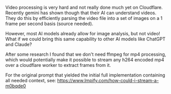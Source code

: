 Video processing is very hard and not really done much yet on Cloudflare. Recently gemini has shown though that their AI can understand videos. They do this by efficiently parsing the video file into a set of images on a 1 frame per second basis (source needed).

However, most AI models already allow for image analysis, but not video! What if we could bring this same capability to other AI models like ChatGPT and Claude?

After some research I found that we don't need ffmpeg for mp4 processing, which would potentially make it possible to stream any h264 encoded mp4 over a cloudflare worker to extract frames from it.

For the original prompt that yielded the initial full implementation containing all needed context, see: https://www.lmpify.com/how-could-i-stream-a-m0bqde0
